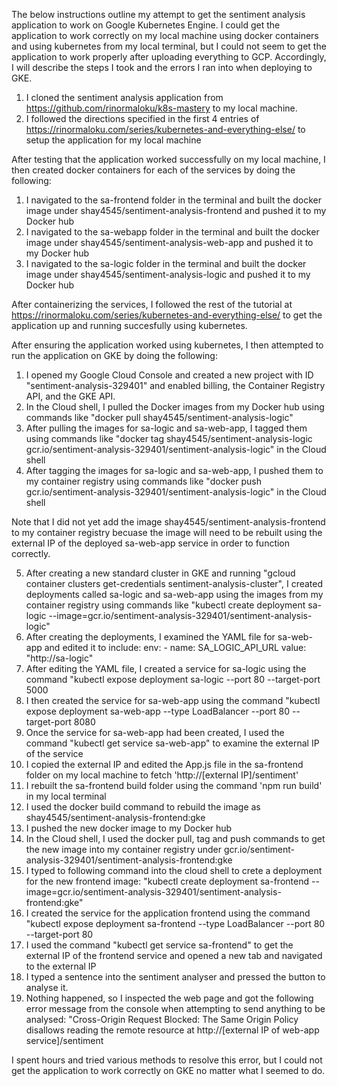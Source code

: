 The below instructions outline my attempt to get the sentiment analysis application to work on Google Kubernetes Engine. I could get the application to work correctly on my local machine using docker containers and using kubernetes from my local terminal, but I could not seem to get the application to work properly after uploading everything to GCP. Accordingly, I will describe the steps I took and the errors I ran into when deploying to GKE.

1) I cloned the sentiment analysis application from https://github.com/rinormaloku/k8s-mastery to my local machine.
2) I followed the directions specified in the first 4 entries of https://rinormaloku.com/series/kubernetes-and-everything-else/ to setup the application for my local machine

After testing that the application worked successfully on my local machine, I then created docker containers for each of the services by doing the following:
1) I navigated to the sa-frontend folder in the terminal and built the docker image under shay4545/sentiment-analysis-frontend and pushed it to my Docker hub
2) I navigated to the sa-webapp folder in the terminal and built the docker image under shay4545/sentiment-analysis-web-app and pushed it to my Docker hub
3) I navigated to the sa-logic folder in the terminal and built the docker image under shay4545/sentiment-analysis-logic and pushed it to my Docker hub

After containerizing the services, I followed the rest of the tutorial at https://rinormaloku.com/series/kubernetes-and-everything-else/ to get the application up and running succesfully using kubernetes.

After ensuring the application worked using kubernetes, I then attempted to run the application on GKE by doing the following:
1) I opened my Google Cloud Console and created a new project with ID "sentiment-analysis-329401" and enabled billing, the Container Registry API, and the GKE API.
2) In the Cloud shell, I pulled the Docker images from my Docker hub using commands like "docker pull shay4545/sentiment-analysis-logic"
3) After pulling the images for sa-logic and sa-web-app, I tagged them using commands like "docker tag shay4545/sentiment-analysis-logic gcr.io/sentiment-analysis-329401/sentiment-analysis-logic" in the Cloud shell
4) After tagging the images for sa-logic and sa-web-app, I pushed them to my container registry using commands like "docker push gcr.io/sentiment-analysis-329401/sentiment-analysis-logic" in the Cloud shell

Note that I did not yet add the image shay4545/sentiment-analysis-frontend to my container registry becuase the image will need to be rebuilt using the external IP of the deployed sa-web-app service in order to function correctly.

5) After creating a new standard cluster in GKE and running "gcloud container clusters get-credentials sentiment-analysis-cluster", I created deployments called sa-logic and sa-web-app using the images from my container registry using commands like "kubectl create deployment sa-logic --image=gcr.io/sentiment-analysis-329401/sentiment-analysis-logic"
6) After creating the deployments, I examined the YAML file for sa-web-app and edited it to include: 
        env:
          - name: SA_LOGIC_API_URL
            value: "http://sa-logic"
7) After editing the YAML file, I created a service for sa-logic using the command "kubectl expose deployment sa-logic --port 80 --target-port 5000
8) I then created the service for sa-web-app using the command "kubectl expose deployment sa-web-app --type LoadBalancer --port 80 --target-port 8080
9) Once the service for sa-web-app had been created, I used the command "kubectl get service sa-web-app" to examine the external IP of the service
10) I copied the external IP and edited the App.js file in the sa-frontend folder on my local machine to fetch 'http://[external IP]/sentiment'
11) I rebuilt the sa-frontend build folder using the command 'npm run build' in my local terminal
12) I used the docker build command to rebuild the image as shay4545/sentiment-analysis-frontend:gke
13) I pushed the new docker image to my Docker hub
14) In the Cloud shell, I used the docker pull, tag and push commands to get the new image into my container registry under gcr.io/sentiment-analysis-329401/sentiment-analysis-frontend:gke
15) I typed to following command into the cloud shell to crete a deployment for the new frontend image: "kubectl create deployment sa-frontend --image=gcr.io/sentiment-analysis-329401/sentiment-analysis-frontend:gke"
16) I created the service for the application frontend using the command "kubectl expose deployment sa-frontend --type LoadBalancer --port 80 --target-port 80
17) I used the command "kubectl get service sa-frontend" to get the external IP of the frontend service and opened a new tab and navigated to the external IP
18) I typed a sentence into the sentiment analyser and pressed the button to analyse it.
19) Nothing happened, so I inspected the web page and got the following error message from the console when attempting to send anything to be analysed: "Cross-Origin Request Blocked: The Same Origin Policy disallows reading the remote resource at http://[external IP of web-app service]/sentiment 

I spent hours and tried various methods to resolve this error, but I could not get the application to work correctly on GKE no matter what I seemed to do.

